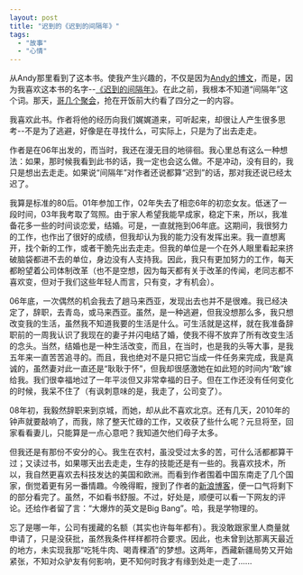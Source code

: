 ```yaml
---
layout: post
title: "迟到的《迟到的间隔年》"
tags:
  - "故事"
  - "心情"
---
```




从Andy那里看到了这本书。使我产生兴趣的，不仅是因为[Andy的博文](http://blog.wangyaodi.com/2009/12/22/gap-year/)，而是，因为我喜欢这本书的名字--[《迟到的间隔年》](http://www.douban.com/subject/3905366/)。在此之前，我根本不知道“间隔年”这个词。那天，[哥几个聚会](http://blog.wangyaodi.com/2009/12/27/weekly-key-words-20091227/)，抢在开饭前大约看了四分之一的内容。

我喜欢此书。作者将他的经历向我们娓娓道来，可听起来，却很让人产生很多思考--不是为了逃避，好像是在寻找什么，可实际上，只是为了出去走走。

作者是在06年出发的，而当时，我还在漫无目的地徘徊。我心里总有这么一种想法：如果，那时候我看到此书的话，我一定也会这么做。不是冲动，没有目的，我只是想出去走走。如果说“间隔年”对作者还说都算“迟到”的话，那对我还说已经太迟了。

我算是标准的80后。01年参加工作，02年失去了相恋6年的初恋女友。低迷了一段时间，03年我考取了驾照。由于家人希望我能早成家，稳定下来，所以，我准备花多一些的时间谈恋爱，结婚。可是，一直就拖到06年底。这期间，我很努力的工作，也作出了很好的成绩，但我却认为我的能力没有发挥出来。我一直想离开，找个新的工作，或者干脆先出去走走。但我的单位是一个在外人眼里看起来挤破脑袋都进不去的单位，身边没有人支持我。因此，我只有更加努力的工作，每天都盼望着公司体制改革（也不是空想，因为每天都有关于改革的传闻，老同志都不喜欢变，但对于我们这些年轻人而言，只有变，才有机会）。

06年底，一次偶然的机会我去了趟马来西亚，发现出去也并不是很难。我已经决定了，辞职，去青岛，或马来西亚。虽然，是一种逃避，但我没想那么多，我只想改变我的生活，虽然我不知道我要的生活是什么。可生活就是这样，就在我准备辞职前的一周我认识了我现在的妻子并闪电结了婚，使我不得不放弃了所有改变生活的念头。当然，结婚也是一种生活改变，而且，在当时，也是我的头等大事，是我五年来一直苦苦追寻的。而且，我也绝对不是只把它当成一件任务来完成，我是真诚的，虽然妻对此一直还是“耿耿于怀”，但我却很感激她在如此短的时间内“敢”嫁给我。我们很幸福地过了一年平淡但又非常幸福的日子。但在工作还没有任何变化的时候，我呆不住了（有讽刺意味的是，我走了，公司变了）。

08年初，我毅然辞职来到京城，而她，却从此不喜欢北京。还有几天，2010年的钟声就要敲响了，而我，除了整天忙碌的工作，又收获了些什么呢？元旦将至，回家看看妻儿，只能算是一点心意吧？我知道欠他们母子太多。

但我还是有那份不安分的心。我生在农村，虽没受过太多的苦，可什么活都都算干过；又读过书，如果哪天出去走走，生存的技能还是有一些的。我喜欢技术，所以，我自然更喜欢去科技发达的美国和欧洲。而看到作者围着中国东南走了几个国家，倒觉着更有另一番情趣。今晚得睱，搜到了作者的[新浪博客](http://blog.sina.com.cn/s/profile_1462491644.html)，便一口气将剩下的部分看完了。虽然，不如看书舒服。不过，好处是，顺便可以看一下网友的评论。还给作者留了言：“大爆炸的英文是Big Bang”。哈，我是学物理的。

忘了是哪一年，公司有援藏的名额（其实也许每年都有）。我没敢跟家里人商量就申请了，只是没获批，虽然我条件样样都符合要求。因此，也未曾到达那离天最近的地方，未实现我那“吃牦牛肉、喝青稞酒”的梦想。这两年，西藏新疆局势又开始紧张，不知对众驴友有何影响，更不知何时我才有缘到处走一走了......
